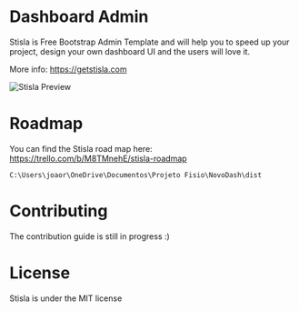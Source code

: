 # Dashboard Admin 
Stisla is Free Bootstrap Admin Template and will help you to speed up your project, design your own dashboard UI and the users will love it.

More info: https://getstisla.com

![Stisla Preview](https://i.ibb.co/6tdmcX0/2018-11-11-15-35-getstisla-com.png)

# Roadmap
You can find the Stisla road map here: https://trello.com/b/M8TMnehE/stisla-roadmap

    C:\Users\joaor\OneDrive\Documentos\Projeto Fisio\NovoDash\dist

# Contributing
The contribution guide is still in progress :)

# License
Stisla is under the MIT license